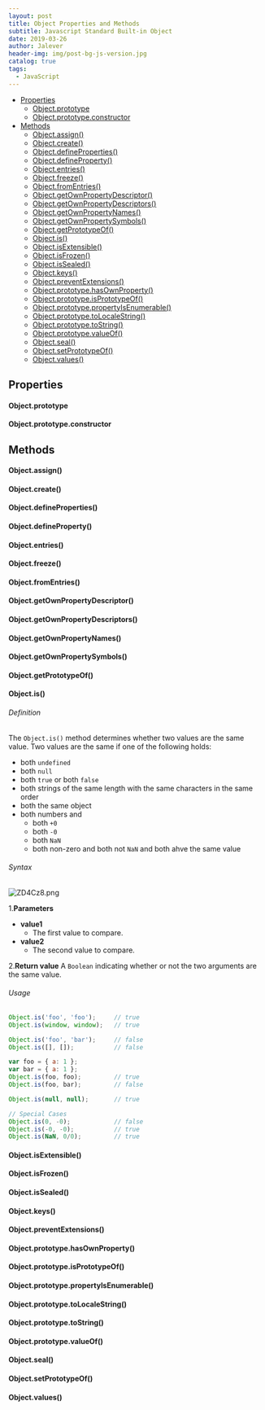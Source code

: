 ```yaml
---
layout: post
title: Object Properties and Methods
subtitle: Javascript Standard Built-in Object
date: 2019-03-26
author: Jalever
header-img: img/post-bg-js-version.jpg
catalog: true
tags:
  - JavaScript
---
```


- [Properties](#properties)
    - [Object.prototype](#objectprototype)
    - [Object.prototype.constructor](#objectprototypeconstructor)
- [Methods](#methods)
    - [Object.assign()](#objectassign)
    - [Object.create()](#objectcreate)
    - [Object.defineProperties()](#objectdefineproperties)
    - [Object.defineProperty()](#objectdefineproperty)
    - [Object.entries()](#objectentries)
    - [Object.freeze()](#objectfreeze)
    - [Object.fromEntries()](#objectfromentries)
    - [Object.getOwnPropertyDescriptor()](#objectgetownpropertydescriptor)
    - [Object.getOwnPropertyDescriptors()](#objectgetownpropertydescriptors)
    - [Object.getOwnPropertyNames()](#objectgetownpropertynames)
    - [Object.getOwnPropertySymbols()](#objectgetownpropertysymbols)
    - [Object.getPrototypeOf()](#objectgetprototypeof)
    - [Object.is()](#objectis)
    - [Object.isExtensible()](#objectisextensible)
    - [Object.isFrozen()](#objectisfrozen)
    - [Object.isSealed()](#objectissealed)
    - [Object.keys()](#objectkeys)
    - [Object.preventExtensions()](#objectpreventextensions)
    - [Object.prototype.hasOwnProperty()](#objectprototypehasownproperty)
    - [Object.prototype.isPrototypeOf()](#objectprototypeisprototypeof)
    - [Object.prototype.propertyIsEnumerable()](#objectprototypepropertyisenumerable)
    - [Object.prototype.toLocaleString()](#objectprototypetolocalestring)
    - [Object.prototype.toString()](#objectprototypetostring)
    - [Object.prototype.valueOf()](#objectprototypevalueof)
    - [Object.seal()](#objectseal)
    - [Object.setPrototypeOf()](#objectsetprototypeof)
    - [Object.values()](#objectvalues)

## Properties

#### Object.prototype

#### Object.prototype.constructor

## Methods

#### Object.assign()

#### Object.create()

#### Object.defineProperties()

#### Object.defineProperty()

#### Object.entries()

#### Object.freeze()

#### Object.fromEntries()

#### Object.getOwnPropertyDescriptor()

#### Object.getOwnPropertyDescriptors()

#### Object.getOwnPropertyNames()

#### Object.getOwnPropertySymbols()

#### Object.getPrototypeOf()

#### Object.is()

###### Definition
The `Object.is()` method determines whether two values are the same value.
Two values are the same if one of the following holds:
- both `undefined`
- both `null`
- both `true` or both `false`
- both strings of the same length with the same characters in the same order
- both the same object
- both numbers and
  - both `+0`
  - both `-0`
  - both `NaN`
  - both non-zero and both not `NaN` and both ahve the same value

###### Syntax
![ZD4Cz8.png](https://s2.ax1x.com/2019/07/08/ZD4Cz8.png)

1.<strong>Parameters</strong>
- <strong>value1</strong>
    - The first value to compare.
- <strong>value2</strong>
    - The second value to compare.

2.<strong>Return value</strong>
A `Boolean` indicating whether or not the two arguments are the same value.

###### Usage

```javascript
Object.is('foo', 'foo');     // true
Object.is(window, window);   // true

Object.is('foo', 'bar');     // false
Object.is([], []);           // false

var foo = { a: 1 };
var bar = { a: 1 };
Object.is(foo, foo);         // true
Object.is(foo, bar);         // false

Object.is(null, null);       // true

// Special Cases
Object.is(0, -0);            // false
Object.is(-0, -0);           // true
Object.is(NaN, 0/0);         // true
```

#### Object.isExtensible()

#### Object.isFrozen()

#### Object.isSealed()

#### Object.keys()

#### Object.preventExtensions()

#### Object.prototype.hasOwnProperty()

#### Object.prototype.isPrototypeOf()

#### Object.prototype.propertyIsEnumerable()

#### Object.prototype.toLocaleString()

#### Object.prototype.toString()

#### Object.prototype.valueOf()

#### Object.seal()

#### Object.setPrototypeOf()

#### Object.values()
